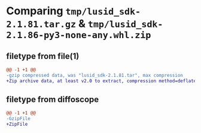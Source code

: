 # Comparing `tmp/lusid_sdk-2.1.81.tar.gz` & `tmp/lusid_sdk-2.1.86-py3-none-any.whl.zip`

## filetype from file(1)

```diff
@@ -1 +1 @@
-gzip compressed data, was "lusid_sdk-2.1.81.tar", max compression
+Zip archive data, at least v2.0 to extract, compression method=deflate
```

## filetype from diffoscope

```diff
@@ -1 +1 @@
-GzipFile
+ZipFile
```


